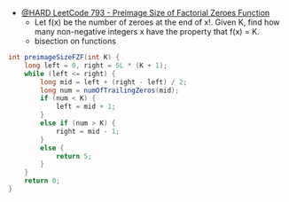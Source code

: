 - [@HARD LeetCode 793 - Preimage Size of Factorial Zeroes Function](https://leetcode.com/problems/preimage-size-of-factorial-zeroes-function/discuss/117821/Four-binary-search-solutions-based-on-different-ideas)
  - Let f(x) be the number of zeroes at the end of x!. Given K, find how many non-negative integers x have the property that f(x) = K.
  - bisection on functions
```java
int preimageSizeFZF(int K) {
    long left = 0, right = 5L * (K + 1);
    while (left <= right) {
        long mid = left + (right - left) / 2;
        long num = numOfTrailingZeros(mid);
        if (num < K) {
            left = mid + 1;
        } 
        else if (num > K) {
            right = mid - 1;
        } 
        else {
            return 5;
        }
    }
    return 0;
}
```




